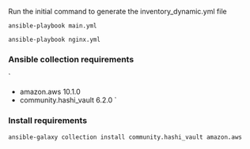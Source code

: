 Run the initial command to generate the inventory_dynamic.yml file

```
ansible-playbook main.yml

```

```
ansible-playbook nginx.yml

```

### Ansible collection requirements

`
- amazon.aws 10.1.0
- community.hashi_vault 6.2.0
  `

### Install requirements

```
ansible-galaxy collection install community.hashi_vault amazon.aws
```
